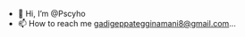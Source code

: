 - 👋 Hi, I’m @Pscyho
- 📫 How to reach me gadigeppategginamani8@gmail.com...

<!---
Pscyho/Pscyho is a ✨ special ✨ repository because its `README.md` (this file) appears on your GitHub profile.
You can click the Preview link to take a look at your changes.
--->
